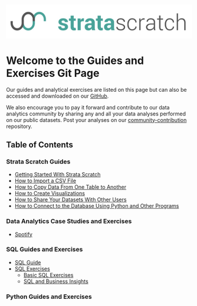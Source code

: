 [![strata scratch](assets/sslogo.jpg)](https://stratascratch.com)
# Welcome to the Guides and Exercises Git Page

Our guides and analytical exercises are listed on this page but can also be accessed and downloaded on our [GitHub](https://github.com/stratascratch). 

We also encourage you to pay it forward and contribute to our data analytics community by sharing any and all your data analyses performed on our public datasets. Post your analyses on our [community-contribution](https://github.com/stratascratch/community-contributions) repository.

## Table of Contents

### Strata Scratch Guides

- [Getting Started With Strata Scratch](https://github.com/stratascratch/stratascratch.github.io/blob/master/guides/getting-started-with-stratascratch/getting-started-with-stratascratch.md)
- [How to Import a CSV File](https://github.com/stratascratch/stratascratch.github.io/blob/master/guides/how-to-import-csv-file/how-to-import-csv-file.md)
- [How to Copy Data From One Table to Another](https://github.com/stratascratch/stratascratch.github.io/blob/master/guides/how-to-copy-data-from-one-table-to-another/how-to-copy-data-from-one-table-to-another.md)
- [How to Create Visualizations](https://github.com/stratascratch/stratascratch.github.io/blob/master/guides/how-to-create-visualizations/how-to-create-visualizations.md)
- [How to Share Your Datasets With Other Users](https://github.com/stratascratch/stratascratch.github.io/blob/master/guides/how-to-share-your-datasets-with-other-users/how-to-share-your-datasets-with-other-users.md)
- [How to Connect to the Database Using Python and Other Programs](https://github.com/stratascratch/stratascratch.github.io/blob/master/guides/how-to-connect-to-the-database-using-python-and-other-programs/how-to-connect-to-the-database-using-python-and-other-programs.md)

### Data Analytics Case Studies and Exercises
- [Spotify](https://github.com/stratascratch/stratascratch.github.io/tree/master/Data%20Analytics%20Case%20Studies/Spotify.md)

### SQL Guides and Exercises

- [SQL Guide](https://github.com/stratascratch/stratascratch.github.io/blob/master/guides/sql-guide/sql-guide.md)
- [SQL Exercises](https://github.com/stratascratch/stratascratch.github.io/tree/master/SQL%20Exercises)
  - [Basic SQL Exercises](https://github.com/stratascratch/stratascratch.github.io/blob/master/SQL%20Exercises/Exercises/basic-sql-exercises.md)
  - [SQL and Business Insights](https://github.com/stratascratch/stratascratch.github.io/blob/master/SQL%20Exercises/Exercises/sql-and-business-insights.md)

### Python Guides and Exercises

